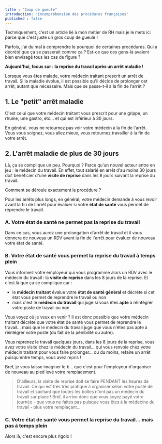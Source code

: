```yaml
---
title : "Coup de gueule"
introduction: "Incompréhension des procédures françaises"
published : false
---
```


Techniquement, c'est un article lié à mon métier de RH mais je le mets ici parce que c'est juste un gros coup de gueule !

Parfois, j'ai du mal à comprendre le pourquoi de certaines procédures. Qui a décrété que ça se passerait comme ça ? Est-ce que ces gens-là avaient bien envisagé tous les cas de figure ?

**Aujourd'hui, focus sur : la reprise du travail après un arrêt maladie !**

Lorsque vous êtes malade, votre médecin traitant prescrit un arrêt de travail. Si la maladie évolue, il est possible qu'il décide de prolonger cet arrêt, autant que nécessaire. Mais que se passe-t-il à la fin de l'arrêt ?

## 1. Le "petit" arrêt maladie

C'est celui que votre médecin traitant vous prescrit pour une grippe, un rhume, une gastro, etc... et qui est inférieur à 30 jours.

En général, vous ne retournez pas voir votre médecin à la fin de l'arrêt. Vous vous soignez, vous allez mieux, vous retournez travailler à la fin de votre arrêt.

## 2. L'arrêt maladie de plus de 30 jours

Là, ça se complique un peu. Pourquoi ? Parce qu'un nouvel acteur entre en jeu : le médecin du travail. En effet, tout salarié en arrêt d'au moins 30 jours doit bénéficier d'une **visite de reprise** dans les 8 jours suivant la reprise du travail.

Comment se déroule exactement la procédure ?

Pour les arrêts plus longs, en général, votre médecin demande à vous revoir avant la fin de l'arrêt pour évaluer si votre **état de santé** vous permet de reprendre le travail.

### A. Votre état de santé ne permet pas la reprise du travail

Dans ce cas, vous aurez une prolongation d'arrêt de travail et il vous donnera de nouveau un RDV avant la fin de l'arrêt pour évaluer de nouveau votre état de santé.

### B. Votre état de santé vous permet la reprise du travail à temps plein

Vous informez votre employeur qui vous programme alors un RDV avec le médecin du travail : la **visite de reprise** dans les 8 jours de la reprise. Et c'est là que ça se complique car :

 - le **médecin traitant** évalue votre **état de santé général** et décrète si cet état vous permet de reprendre le travail ou non
 - mais c'est le **médecin du travail** qui juge si vous êtes **apte** à réintégrer votre poste de travail ou non

 Vous voyez où je veux en venir ? Il est donc possible que votre médecin traitant décrète que votre état de santé vous permet de reprendre le travail... mais que le médecin du travail juge que vous n'êtes pas apte à réintégrer votre poste (du fait de la pénibilité ou autre).

 Vous reprenez le travail quelques jours, dans les 8 jours de la reprise, vous avez votre visite chez le médecin du travail... qui vous renvoie chez votre médecin traitant pour vous faire prolonger... ou du moins, refaire un arrêt puisqu'entre temps, vous avez repris !

 Bref, je vous laisse imaginer le b... que c'est pour l'employeur d'organiser de nouveau au pied levé votre remplacement.

 > D'ailleurs, la visite de reprise doit se faire PENDANT les heures de travail. Ce qui est très très pratique à organiser selon votre poste de travail et sachant que toutes les boîtes n'ont pas un médecin du travail sur place ! Bref, il arrive donc que vous soyez payé votre journée - que vous ne faites pas puisque vous êtes à la médecine du travail - plus votre remplaçant...

### C. Votre état de santé vous permet la reprise du travail... mais pas à temps plein

Alors là, c'est encore plus rigolo !
